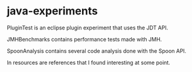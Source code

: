 # java-experiments

PluginTest is an eclipse plugin experiment that uses the JDT API.

JMHBenchmarks contains performance tests made with JMH.

SpoonAnalysis contains several code analysis done with the Spoon API.

In resources are references that I found interesting at some point.